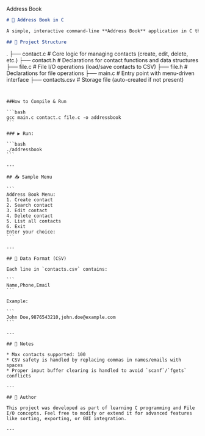Address Book

```markdown
# 📒 Address Book in C

A simple, interactive command-line **Address Book** application in C that allows users to **create**, **search**, **edit**, **delete**, and **list** contacts. The contacts are stored in a CSV file for persistent storage.

## 📂 Project Structure

```

.
├── contact.c         # Core logic for managing contacts (create, edit, delete, etc.)
├── contact.h         # Declarations for contact functions and data structures
├── file.c            # File I/O operations (load/save contacts to CSV)
├── file.h            # Declarations for file operations
├── main.c            # Entry point with menu-driven interface
├── contacts.csv      # Storage file (auto-created if not present)

````


##How to Compile & Run

```bash
gcc main.c contact.c file.c -o addressbook
```

### ▶️ Run:

```bash
./addressbook
```

---

## 📥 Sample Menu

```
Address Book Menu:
1. Create contact
2. Search contact
3. Edit contact
4. Delete contact
5. List all contacts
6. Exit
Enter your choice:
```

---

## 💾 Data Format (CSV)

Each line in `contacts.csv` contains:

```
Name,Phone,Email
```

Example:

```
John Doe,9876543210,john.doe@example.com
```

---

## 📌 Notes

* Max contacts supported: 100
* CSV safety is handled by replacing commas in names/emails with spaces
* Proper input buffer clearing is handled to avoid `scanf`/`fgets` conflicts

---

## 📁 Author

This project was developed as part of learning C programming and File I/O concepts. Feel free to modify or extend it for advanced features like sorting, exporting, or GUI integration.

---
